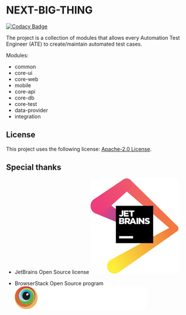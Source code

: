 # NEXT-BIG-THING

[![Codacy Badge](https://app.codacy.com/project/badge/Grade/a19d9bd42536436da05e28ef33b4f220)](https://www.codacy.com/gh/tandt53/next-big-thing/dashboard?utm_source=github.com&amp;utm_medium=referral&amp;utm_content=tandt53/next-big-thing&amp;utm_campaign=Badge_Grade)

The project is a collection of modules that allows every Automation Test Engineer (ATE) to create/maintain automated test cases.

Modules:
- common
- core-ui
- core-web
- mobile
- core-api
- core-db
- core-test
- data-provider
- integration




## License
<!--- If you're not sure which open license to use see https://choosealicense.com/--->

This project uses the following license: [Apache-2.0 License](https://github.com/tandt53/next-big-thing/blob/master/LICENSE).

## Special thanks
- JetBrains Open Source license
![](images/jetbrains.svg)
  


- BrowserStack Open Source program
![](images/Browserstack.svg)